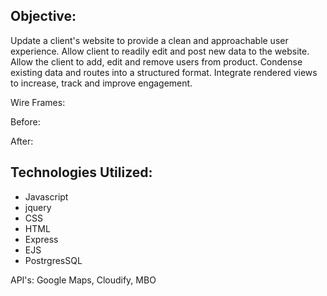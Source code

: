 ## Objective:
Update a client's website to provide a clean and approachable user experience. Allow client to readily edit and post new data to the website. Allow the client to add, edit and remove users from product. Condense existing data and routes into a structured format. Integrate rendered views to increase, track and improve engagement. 

Wire Frames:

Before:

After:

## Technologies Utilized:
- Javascript
- jquery
- CSS
- HTML
- Express 
- EJS
- PostrgresSQL


API's: Google Maps, Cloudify, MBO